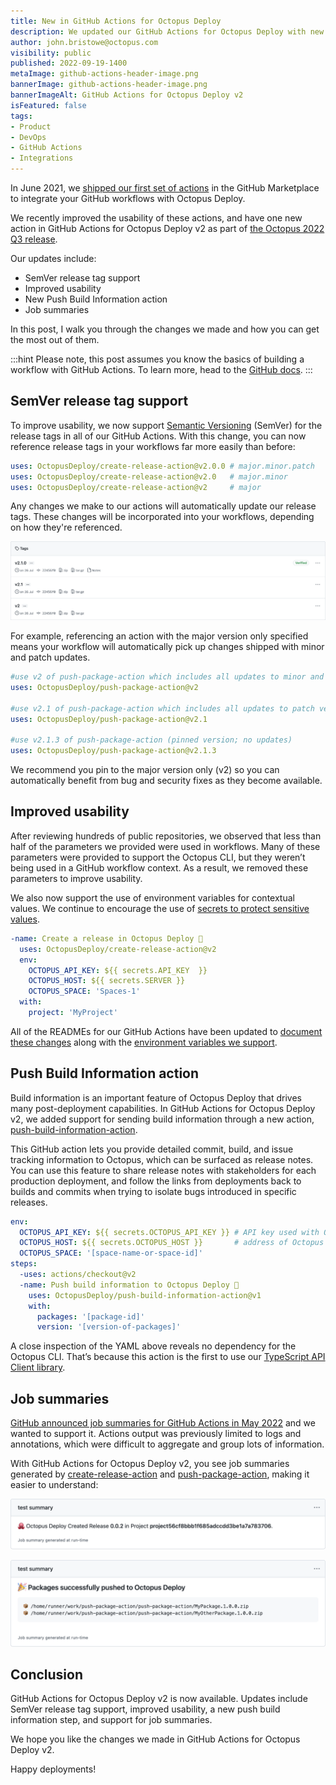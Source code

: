 ```yaml
---
title: New in GitHub Actions for Octopus Deploy
description: We updated our GitHub Actions for Octopus Deploy with new features and to improve usability. Learn more.
author: john.bristowe@octopus.com
visibility: public
published: 2022-09-19-1400
metaImage: github-actions-header-image.png
bannerImage: github-actions-header-image.png
bannerImageAlt: GitHub Actions for Octopus Deploy v2
isFeatured: false
tags:
- Product
- DevOps
- GitHub Actions
- Integrations
---
```


In June 2021, we [shipped our first set of actions](https://octopus.com/blog/github-actions-for-octopus-deploy) in the GitHub Marketplace to integrate your GitHub workflows with Octopus Deploy. 

We recently improved the usability of these actions, and have one new action in GitHub Actions for Octopus Deploy v2 as part of [the Octopus 2022 Q3 release](https://octopus.com/blog/octopus-release-2022-q3). 

Our updates include:

- SemVer release tag support
- Improved usability 
- New Push Build Information action
- Job summaries

In this post, I walk you through the changes we made and how you can get the most out of them. 

:::hint
Please note, this post assumes you know the basics of building a workflow with GitHub Actions. To learn more, head to the [GitHub docs](https://docs.github.com/en/actions/learn-github-actions).
:::

## SemVer release tag support

To improve usability, we now support [Semantic Versioning](https://semver.org/) (SemVer) for the release tags in all of our GitHub Actions. With this change, you can now reference release tags in your workflows far more easily than before:

```yaml
uses: OctopusDeploy/create-release-action@v2.0.0 # major.minor.patch
uses: OctopusDeploy/create-release-action@v2.0   # major.minor
uses: OctopusDeploy/create-release-action@v2     # major
```

Any changes we make to our actions will automatically update our release tags. These changes will be incorporated into your workflows, depending on how they're referenced.

![Screenshot of SemVer Release Tag Support](semver-release-tag-support.png "width=500")

For example, referencing an action with the major version only specified means your workflow will automatically pick up changes shipped with minor and patch updates.

```yaml
#use v2 of push-package-action which includes all updates to minor and patch versions
uses: OctopusDeploy/push-package-action@v2

#use v2.1 of push-package-action which includes all updates to patch versions
uses: OctopusDeploy/push-package-action@v2.1

#use v2.1.3 of push-package-action (pinned version; no updates)
uses: OctopusDeploy/push-package-action@v2.1.3
```

We recommend you pin to the major version only (v2) so you can automatically benefit from bug and security fixes as they become available. 

## Improved usability

After reviewing hundreds of public repositories, we observed that less than half of the parameters we provided were used in workflows. Many of these parameters were provided to support the Octopus CLI, but they weren’t being used in a GitHub workflow context. As a result, we removed these parameters to improve usability. 

We also now support the use of environment variables for contextual values. We continue to encourage the use of [secrets to protect sensitive values](https://docs.github.com/en/actions/security-guides/security-hardening-for-github-actions#using-secrets).

```yaml
-name: Create a release in Octopus Deploy 🐙
  uses: OctopusDeploy/create-release-action@v2
  env:
    OCTOPUS_API_KEY: ${{ secrets.API_KEY  }}
    OCTOPUS_HOST: ${{ secrets.SERVER }}
    OCTOPUS_SPACE: 'Spaces-1'
  with:
    project: 'MyProject'
```

All of the READMEs for our GitHub Actions have been updated to [document these changes](https://github.com/OctopusDeploy/create-release-action/blob/main/migration-guide.md) along with the [environment variables we support](https://github.com/OctopusDeploy/create-release-action#%EF%B8%8F-environment-variables).

## Push Build Information action

Build information is an important feature of Octopus Deploy that drives many post-deployment capabilities. In GitHub Actions for Octopus Deploy v2, we added support for sending build information through a new action, [push-build-information-action](https://github.com/OctopusDeploy/push-build-information-action).

This GitHub action lets you provide detailed commit, build, and issue tracking information to Octopus, which can be surfaced as release notes. You can use this feature to share release notes with stakeholders for each production deployment, and follow the links from deployments back to builds and commits when trying to isolate bugs introduced in specific releases. 

```yaml
env:
  OCTOPUS_API_KEY: ${{ secrets.OCTOPUS_API_KEY }} # API key used with Octopus Deploy
  OCTOPUS_HOST: ${{ secrets.OCTOPUS_HOST }}       # address of Octopus Deploy
  OCTOPUS_SPACE: '[space-name-or-space-id]'
steps:
  -uses: actions/checkout@v2
  -name: Push build information to Octopus Deploy 🐙
    uses: OctopusDeploy/push-build-information-action@v1
    with:
      packages: '[package-id]'
      version: '[version-of-packages]'
```

A close inspection of the YAML above reveals no dependency for the Octopus CLI. That’s because this action is the first to use our [TypeScript API Client library](https://github.com/OctopusDeploy/api-client.ts).

## Job summaries

[GitHub announced job summaries for GitHub Actions in May 2022](https://github.blog/2022-05-09-supercharging-github-actions-with-job-summaries/) and we wanted to support it. Actions output was previously limited to logs and annotations, which were difficult to aggregate and group lots of information. 

With GitHub Actions for Octopus Deploy v2, you see job summaries generated by [create-release-action](https://github.com/OctopusDeploy/create-release-action) and [push-package-action](https://github.com/OctopusDeploy/push-package-action), making it easier to understand:

![Screenshot of job summary for create release action](job-summary-create-release.png "width=500")

![Screenshot of job summary for push package action](job-summary-run-action.png "width=500")

## Conclusion

GitHub Actions for Octopus Deploy v2 is now available. Updates include SemVer release tag support, improved usability, a new push build information step, and support for job summaries. 

We hope you like the changes we made in GitHub Actions for Octopus Deploy v2.

Happy deployments!
